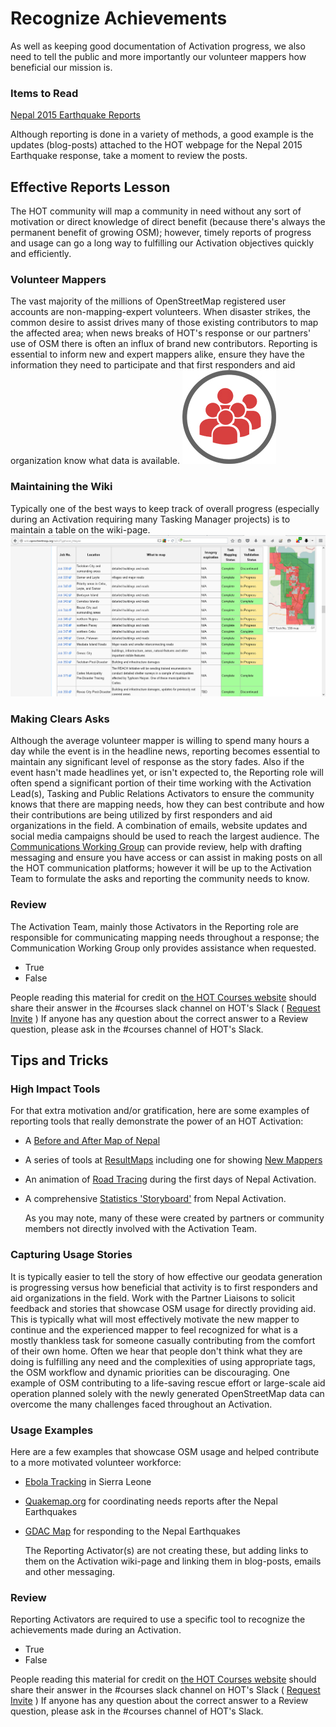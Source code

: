 # Recognize Achievements

As well as keeping good documentation of Activation progress, we also need to tell the public and more importantly our volunteer mappers how beneficial our mission is.

### Items to Read

[Nepal 2015 Earthquake Reports](https://hotosm.org/projects/nepal_2015_earthquake_response)

Although reporting is done in a variety of methods, a good example is the updates \(blog-posts\) attached to the HOT webpage for the Nepal 2015 Earthquake response, take a moment to review the posts.

## Effective Reports Lesson

The HOT community will map a community in need without any sort of motivation or direct knowledge of direct benefit \(because there's always the permanent benefit of growing OSM\); however, timely reports of progress and usage can go a long way to fulfilling our Activation objectives quickly and efficiently.

### Volunteer Mappers

The vast majority of the millions of OpenStreetMap registered user accounts are non-mapping-expert volunteers. When disaster strikes, the common desire to assist drives many of those existing contributors to map the affected area; when news breaks of HOT's response or our partners' use of OSM there is often an influx of brand new contributors. Reporting is essential to inform new and expert mappers alike, ensure they have the information they need to participate and that first responders and aid organization know what data is available. ![](../.gitbook/assets/workinggroups.jpg)

### Maintaining the Wiki

Typically one of the best ways to keep track of overall progress \(especially during an Activation requiring many Tasking Manager projects\) is to maintain a table on the wiki-page. ![](../.gitbook/assets/projecttable.png)

### Making Clears Asks

Although the average volunteer mapper is willing to spend many hours a day while the event is in the headline news, reporting becomes essential to maintain any significant level of response as the story fades. Also if the event hasn't made headlines yet, or isn't expected to, the Reporting role will often spend a significant portion of their time working with the Activation Lead\(s\), Tasking and Public Relations Activators to ensure the community knows that there are mapping needs, how they can best contribute and how their contributions are being utilized by first responders and aid organizations in the field. A combination of emails, website updates and social media campaigns should be used to reach the largest audience. The [Communications Working Group](https://www.hotosm.org/community/working-groups/) can provide review, help with drafting messaging and ensure you have access or can assist in making posts on all the HOT communication platforms; however it will be up to the Activation Team to formulate the asks and reporting the community needs to know.

### Review

The Activation Team, mainly those Activators in the Reporting role are responsible for communicating mapping needs throughout a response; the Communication Working Group only provides assistance when requested.

* True
* False

People reading this material for credit on [the HOT Courses website](http://courses.hotosm.org/) should share their answer in the \#courses slack channel on HOT's Slack \( [Request Invite](http://slack.hotosm.org) \) If anyone has any question about the correct answer to a Review question, please ask in the \#courses channel of HOT's Slack.

## Tips and Tricks

### High Impact Tools

For that extra motivation and/or gratification, here are some examples of reporting tools that really demonstrate the power of an HOT Activation:

* A [Before and After Map of Nepal](http://pierzen.dev.openstreetmap.org/hot/leaflet/OSM-Compare-before-after.html#11/27.7665/85.4345)
* A series of tools at [ResultMaps](http://resultmaps.neis-one.org/) including one for showing [New Mappers](http://resultmaps.neis-one.org/newestosm?zoom=9&lat=27.92779&lon=85.18661&layers=0B0TTT)
* An animation of [Road Tracing](https://www.mapbox.com/blog/nepal-earthquake-animation/) during the first days of Nepal Activation.
* A comprehensive [Statistics 'Storyboard'](http://osm.townsendjennings.com/nepal/) from Nepal Activation.

  As you may note, many of these were created by partners or community members not directly involved with the Activation Team.

### Capturing Usage Stories

It is typically easier to tell the story of how effective our geodata generation is progressing versus how beneficial that activity is to first responders and aid organizations in the field. Work with the Partner Liaisons to solicit feedback and stories that showcase OSM usage for directly providing aid. This is typically what will most effectively motivate the new mapper to continue and the experienced mapper to feel recognized for what is a mostly thankless task for someone casually contributing from the comfort of their own home. Often we hear that people don't think what they are doing is fulfilling any need and the complexities of using appropriate tags, the OSM workflow and dynamic priorities can be discouraging. One example of OSM contributing to a life-saving rescue effort or large-scale aid operation planned solely with the newly generated OpenStreetMap data can overcome the many challenges faced throughout an Activation.

### Usage Examples

Here are a few examples that showcase OSM usage and helped contribute to a more motivated volunteer workforce:

* [Ebola Tracking](http://umap.openstreetmap.fr/en/map/ebola-e-tracking-in-sierra-leone-liberia-and-guine_12522#7/6.474/-10.789) in Sierra Leone
* [Quakemap.org](http://quakemap.org/) for coordinating needs reports after the Nepal Earthquakes
* [GDAC Map](https://unosat.maps.arcgis.com/apps/webappviewer/index.html?id=b9f9da798f364cd6a6e68fc20f5475eb) for responding to the Nepal Earthquakes

  The Reporting Activator\(s\) are not creating these, but adding links to them on the Activation wiki-page and linking them in blog-posts, emails and other messaging.

### Review

Reporting Activators are required to use a specific tool to recognize the achievements made during an Activation.

* True
* False

People reading this material for credit on [the HOT Courses website](http://courses.hotosm.org/) should share their answer in the \#courses slack channel on HOT's Slack \( [Request Invite](http://slack.hotosm.org) \) If anyone has any question about the correct answer to a Review question, please ask in the \#courses channel of HOT's Slack.

